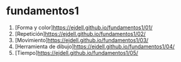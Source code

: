 # fundamentos1
1. [Forma y color]https://ejdell.github.io/fundamentos1/01/
2. [Repetición]https://ejdell.github.io/fundamentos1/02/
3. [Movimiento]https://ejdell.github.io/fundamentos1/03/
4. [Herramienta de dibujo]https://ejdell.github.io/fundamentos1/04/
5. [Tiempo]https://ejdell.github.io/fundamentos1/05/
